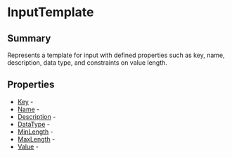 # InputTemplate

## Summary

Represents a template for input with defined properties such as key, name, description,
data type, and constraints on value length.

## Properties

* [Key](InputTemplate.Key.md) - 
* [Name](InputTemplate.Name.md) - 
* [Description](InputTemplate.Description.md) - 
* [DataType](InputTemplate.DataType.md) - 
* [MinLength](InputTemplate.MinLength.md) - 
* [MaxLength](InputTemplate.MaxLength.md) - 
* [Value](InputTemplate.Value.md) - 
